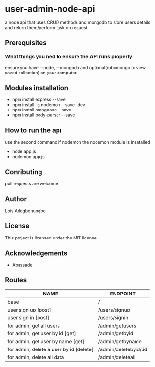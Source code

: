 # user-admin-node-api
a node api that uses CRUD methods and mongodb to store users details and return them/perform task on request.

## Prerequisites
### What things you ned to ensure the API runs properly
ensure you have --node, --mongodb and optional(robomongo to view saved collection) on your computer.

## Modules installation
* npm install express --save
* npm install -g nodemon --save -dev
* npm install mongoose --save
* npm install body-parser --save

## How to run the api
use the second command if nodemon the nodemon module is insatalled
* node app.js
* nodemon app.js

## Conributing
pull requests are welcome

## Author
Lois Adegbohungbe

## License
This project is licensed under the MIT license

## Acknowledgements
* Abassade

## Routes
|                   NAME                         |   ENDPOINT            |
| -----------------------------------------------| ----------------------|
| base                                           |      /                |
| user sign up [post]                            | /users/signup         |
| user sign in [post]                            | /users/signin         |
| for admin, get all users                       | /admin/getusers       |
| for admin, get user by id [get]                | /admin/getbyid        |
| for admin, get user by name [get]              | /admin/getbyname      |
| for admin, delete a user by id [delete]        | /admin/deletebyid/:id |
| for admin, delete all data                     | /admin/deleteall      |
